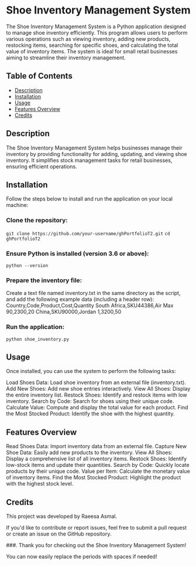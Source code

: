 # Shoe Inventory Management System

The Shoe Inventory Management System is a Python application designed to manage shoe inventory efficiently. This program allows users to perform various operations such as viewing inventory, adding new products, restocking items, searching for specific shoes, and calculating the total value of inventory items. The system is ideal for small retail businesses aiming to streamline their inventory management.

## Table of Contents

* [Description](#installation)
* [Installation](#installation)
* [Usage](#usage)
* [Features Overview](#Features-Overview)
* [Credits](#credits)

## Description

The Shoe Inventory Management System helps businesses manage their inventory by providing functionality for adding, updating, and viewing shoe inventory. It simplifies stock management tasks for retail businesses, ensuring efficient operations.

## Installation

Follow the steps below to install and run the application on your local machine:

### Clone the repository:
`git clone https://github.com/your-username/ghPortfolioT2.git`
`cd ghPortfolioT2`

### Ensure Python is installed (version 3.6 or above):
`python --version`

### Prepare the inventory file:
Create a text file named inventory.txt in the same directory as the script, and add the following example data (including a header row):
Country,Code,Product,Cost,Quantity
South Africa,SKU44386,Air Max 90,2300,20
China,SKU90000,Jordan 1,3200,50

### Run the application:
`python shoe_inventory.py`

## Usage

Once installed, you can use the system to perform the following tasks:

Load Shoes Data: Load shoe inventory from an external file (inventory.txt).
Add New Shoes: Add new shoe entries interactively.
View All Shoes: Display the entire inventory list.
Restock Shoes: Identify and restock items with low inventory.
Search by Code: Search for shoes using their unique code.
Calculate Value: Compute and display the total value for each product.
Find the Most Stocked Product: Identify the shoe with the highest quantity.

## Features Overview

Read Shoes Data: Import inventory data from an external file.
Capture New Shoe Data: Easily add new products to the inventory.
View All Shoes: Display a comprehensive list of all inventory items.
Restock Shoes: Identify low-stock items and update their quantities.
Search by Code: Quickly locate products by their unique code.
Value per Item: Calculate the monetary value of inventory items.
Find the Most Stocked Product: Highlight the product with the highest stock level.

## Credits

This project was developed by Raeesa Asmal.

If you'd like to contribute or report issues, feel free to submit a pull request or create an issue on the GitHub repository.

###. Thank you for checking out the Shoe Inventory Management System!

You can now easily replace the periods with spaces if needed!
